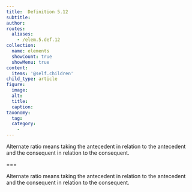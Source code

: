 ```yaml
---
title:  Definition 5.12
subtitle: 
author:
routes:
  aliases:
    - /elem.5.def.12
collection:
  name: elements
  showCount: true
  showMenu: true
content:
  items: '@self.children'
child_type: article
figure:
  image:
  alt:
  title:
  caption:
taxonomy:
  tag:
  category:
    - 
---
```


<p><hi rend="bold">Alternate ratio</hi> means taking the antecedent in relation to the antecedent and the consequent in relation to the consequent.</p>

===

<p><span class="bold">Alternate ratio</span> means taking the antecedent in relation to the antecedent and the consequent in relation to the consequent.</p>
